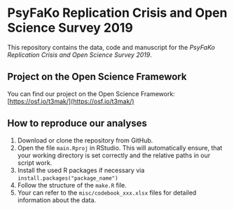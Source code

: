 # PsyFaKo Replication Crisis and Open Science Survey 2019

This repository contains the data, code and manuscript for the *PsyFaKo Replication Crisis and Open Science Survey 2019*.

## Project on the Open Science Framework

You can find our project on the Open Science Framework: [https://osf.io/t3mak/](https://osf.io/t3mak/)

## How to reproduce our analyses

1. Download or clone the repository from GitHub.
1. Open the file `main.Rproj` in RStudio. This will automatically ensure, that your working directory is set correctly and the relative paths in our script work.
1. Install the used R packages if necessary via `install.packages("package_name")`
1. Follow the structure of the `make.R` file.
1. Your can refer to the `misc/codebook_xxx.xlsx` files for detailed information about the data.